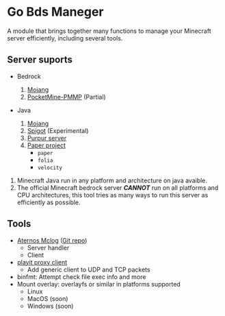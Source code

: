 # Go Bds Maneger

A module that brings together many functions to manage your Minecraft server efficiently, including several tools.

## Server suports

- Bedrock
  1. [Mojang](https://minecraft.net/en-us/download/server/bedrock)
  1. [PocketMine-PMMP](https://github.com/pmmp/PocketMine-MP) (Partial)

- Java
  1. [Mojang](https://www.minecraft.net/en-us/download/server)
  1. [Spigot](https://www.spigotmc.org/) (Experimental)
  1. [Purpur server](https://purpurmc.org/)
  1. [Paper project](https://papermc.io/)
      - `paper`
      - `folia`
      - `velocity`

1. Minecraft Java run in any platform and architecture on java avaible.
1. The official Minecraft bedrock server ***CANNOT*** run on all platforms and CPU architectures, this tool tries as many ways to run this server as efficiently as possible.

## Tools

- [Aternos Mclog](https://mclo.gs/) ([Git repo](https://github.com/aternosorg/mclogs))
   - Server handler
   - Client
- [playit proxy client](https://playit.gg)
   - Add generic client to UDP and TCP packets
- binfmt: Attempt check file exec info and more
- Mount overlay: overlayfs or similar in platforms supported
   - Linux
   - MacOS (soon)
   - Windows (soon)